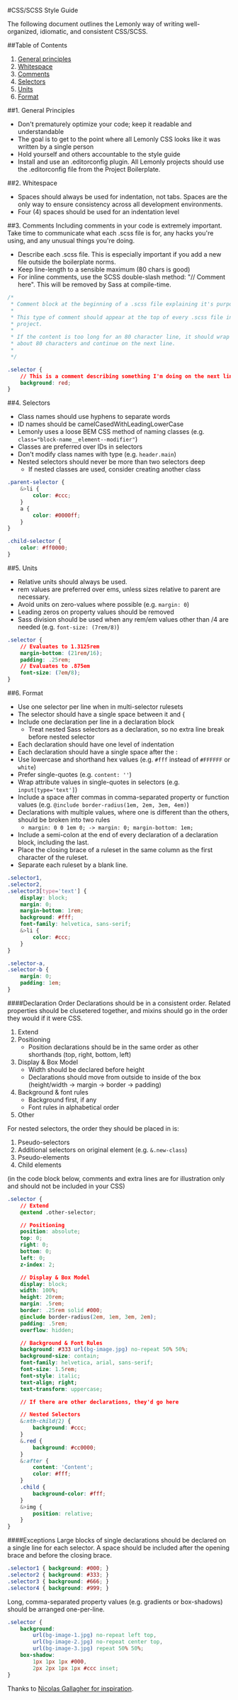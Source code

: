#CSS/SCSS Style Guide

The following document outlines the Lemonly way of writing well-organized, idiomatic, and consistent CSS/SCSS.

##Table of Contents
1. [General principles](#general-principles)
2. [Whitespace](#whitespace)
3. [Comments](#comments)
4. [Selectors](#selectors)
5. [Units](#units)
6. [Format](#format)


<a name="general-principles"></a>
##1. General Principles
* Don't prematurely optimize your code; keep it readable and understandable
* The goal is to get to the point where all Lemonly CSS looks like it was written by a single person
* Hold yourself and others accountable to the style guide
* Install and use an .editorconfig plugin. All Lemonly projects should use the .editorconfig file from the Project Boilerplate.

<a name="whitespace"></a>
##2. Whitespace
* Spaces should always be used for indentation, not tabs. Spaces are the only way to ensure consistency across all development environments.
* Four (4) spaces should be used for an indentation level

<a name="comments"></a>
##3. Comments
Including comments in your code is extremely important. Take time to communicate what each .scss file is for, any hacks you're using, and any unusual things you're doing.
* Describe each .scss file. This is especially important if you add a new file outside the boilerplate norms.
* Keep line-length to a sensible maximum (80 chars is good)
* For inline comments, use the SCSS double-slash method: "// Comment here". This will be removed by Sass at compile-time.

```css
/*
 * Comment block at the beginning of a .scss file explaining it's purpose.
 *
 * This type of comment should appear at the top of every .scss file in the
 * project.
 *
 * If the content is too long for an 80 character line, it should wrap at
 * about 80 characters and continue on the next line.
 *
 */

.selector {
    // This is a comment describing something I'm doing on the next line
    background: red;
}
```

<a name="selectors"></a>
##4. Selectors
* Class names should use hyphens to separate words
* ID names should be camelCasedWithLeadingLowerCase
* Lemonly uses a loose BEM CSS method of naming classes (e.g. `class="block-name__element--modifier"`)
* Classes are preferred over IDs in selectors
* Don't modify class names with type (e.g. `header.main`)
* Nested selectors should never be more than two selectors deep
    * If nested classes are used, consider creating another class

```css
.parent-selector {
    &>li {
        color: #ccc;
    }
    a {
        color: #0000ff;
    }
}

.child-selector {
    color: #ff0000;
}
```

<a name="units"></a>
##5. Units
* Relative units should always be used.
* rem values are preferred over ems, unless sizes relative to parent are necessary.
* Avoid units on zero-values where possible (e.g. `margin: 0`)
* Leading zeros on property values should be removed
* Sass division should be used when any rem/em values other than /4 are needed (e.g. `font-size: (7rem/8)`)

```css
.selector {
    // Evaluates to 1.3125rem
    margin-bottom: (21rem/16);
    padding: .25rem;
    // Evaluates to .875em
    font-size: (7em/8);
}
```

<a name="format"></a>
##6. Format
* Use one selector per line when in multi-selector rulesets
* The selector should have a single space between it and {
* Include one declaration per line in a declaration block
    * Treat nested Sass selectors as a declaration, so no extra line break before nested selector
* Each declaration should have one level of indentation
* Each declaration should have a single space after the :
* Use lowercase and shorthand hex values (e.g. `#fff` instead of `#FFFFFF` or `white`)
* Prefer single-quotes (e.g. `content: ''`)
* Wrap attribute values in single-quotes in selectors (e.g. `input[type='text']`)
* Include a space after commas in comma-separated property or function values (e.g. `@include border-radius(1em, 2em, 3em, 4em)`)
* Declarations with multiple values, where one is different than the others, should be broken into two rules
    * `margin: 0 0 1em 0; -> margin: 0; margin-bottom: 1em;`
* Include a semi-colon at the end of every declaration of a declaration block, including the last.
* Place the closing brace of a ruleset in the same column as the first character of the ruleset.
* Separate each ruleset by a blank line.

```css
.selector1,
.selector2,
.selector3[type='text'] {
    display: block;
    margin: 0;
    margin-bottom: 1rem;
    background: #fff;
    font-family: helvetica, sans-serif;
    &>li {
        color: #ccc;
    }
}

.selector-a,
.selector-b {
    margin: 0;
    padding: 1em;
}
```

####Declaration Order
Declarations should be in a consistent order. Related properties should be clusetered together, and mixins should go in the order they would if it were CSS.

1. Extend
2. Positioning
    * Position declarations should be in the same order as other shorthands (top, right, bottom, left)
3. Display & Box Model
    * Width should be declared before height
    * Declarations should move from outside to inside of the box (height/width -> margin -> border -> padding)
4. Background & font rules
    * Background first, if any
    * Font rules in alphabetical order
5. Other

For nested selectors, the order they should be placed in is:

1. Pseudo-selectors
2. Additional selectors on original element (e.g.  `&.new-class`)
3. Pseudo-elements
4. Child elements

(in the code block below, comments and extra lines are for illustration only and should not be included in your CSS)

```css
.selector {
    // Extend
    @extend .other-selector;

    // Positioning
    position: absolute;
    top: 0;
    right: 0;
    bottom: 0;
    left: 0;
    z-index: 2;

    // Display & Box Model
    display: block;
    width: 100%;
    height: 20rem;
    margin: .5rem;
    border: .25rem solid #000;
    @include border-radius(2em, 1em, 3em, 2em);
    padding: .5rem;
    overflow: hidden;

    // Background & Font Rules
    background: #333 url(bg-image.jpg) no-repeat 50% 50%;
    background-size: contain;
    font-family: helvetica, arial, sans-serif;
    font-size: 1.5rem;
    font-style: italic;
    text-align; right;
    text-transform: uppercase;

    // If there are other declarations, they'd go here

    // Nested Selectors
    &:nth-child(2) {
        background: #ccc;
    }
    &.red {
        background: #cc0000;
    }
    &:after {
        content: 'Content';
        color: #fff;
    }
    .child {
        background-color: #fff;
    }
    &>img {
        position: relative;
    }
}
```

####Exceptions
Large blocks of single declarations should be declared on a single line for each selector. A space should be included after the opening brace and before the closing brace.

```css
.selector1 { background: #000; }
.selector2 { background: #333; }
.selector3 { background: #666; }
.selector4 { background: #999; }
```

Long, comma-separated property values (e.g. gradients or box-shadows) should be arranged one-per-line.

```css
.selector {
    background:
        url(bg-image-1.jpg) no-repeat left top,
        url(bg-image-2.jpg) no-repeat center top,
        url(bg-image-3.jpg) repeat 50% 50%;
    box-shadow:
        1px 1px 1px #000,
        2px 2px 1px 1px #ccc inset;
}
```
Thanks to [Nicolas Gallagher for inspiration](https://github.com/necolas/idiomatic-css/).
